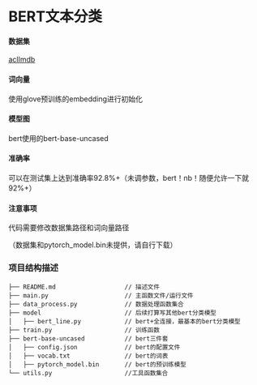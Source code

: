 
# BERT文本分类
#### 数据集
[aclImdb](http://ai.stanford.edu/~amaas/data/sentiment/)

#### 词向量
使用glove预训练的embedding进行初始化

#### 模型图

bert使用的bert-base-uncased


#### 准确率
可以在测试集上达到准确率92.8%+（未调参数，bert！nb！随便允许一下就92%+）
#### 注意事项
代码需要修改数据集路径和词向量路径

（数据集和pytorch_model.bin未提供，请自行下载）



### 项目结构描述
```
├── README.md                   // 描述文件
├── main.py                     // 主函数文件/运行文件
├── data_process.py             // 数据处理函数集合
├── model                       // 后续打算写其他bert分类模型
│   ├── bert_line.py            // bert+全连接，最基本的bert分类模型
├── train.py                    // 训练函数  
├── bert-base-uncased           // bert三件套 
│   ├── config.json             // bert的配置文件
│   ├── vocab.txt               // bert的词表
│   ├── pytorch_model.bin       // bert的预训练模型
└── utils.py                    //工具函数集合
```